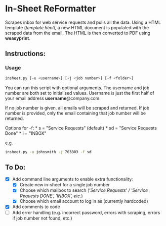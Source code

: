 # In-Sheet ReFormatter
Scrapes inbox for web service requests and pulls all the data.
Using a HTML template (*template.html*), a new HTML document is populated with the scraped data from the email.
The HTML is then converted to PDF using **weasyprint**.

## Instructions:

### Usage

```bash
insheet.py [-u <username>] [-j <job number>] [-f <folder>]
```

You can run this script with optional arguments.
The username and job number are both set to initialised values.
Username is just the first half of your email address **username**@company.com

If no job number is given, all emails will be scraped and returned.
If job number is provided, only the email containing that job number will be returned.

Options for -f:
	* s = "Service Requests" (default)
	* sd = "Service Requests Done"
	* i = "INBOX"

e.g.

```bash
insheet.py -u johnsmith -j 703803 -f sd
```

## To Do:

* [X] Add command line arguments to enable extra functionality:
	* [X] Create new in-sheet for a single job number
	* [X] Choose which mailbox to search (*'Service Requests' / 'Service Requests DONE', 'INBOX', etc.*)
	* [X] Choose which email account to log in as (currently hardcoded)
* [X] Add comments to code
* [ ] Add error handling (e.g. incorrect password, errors with scraping, errors if job number not found, etc.)
